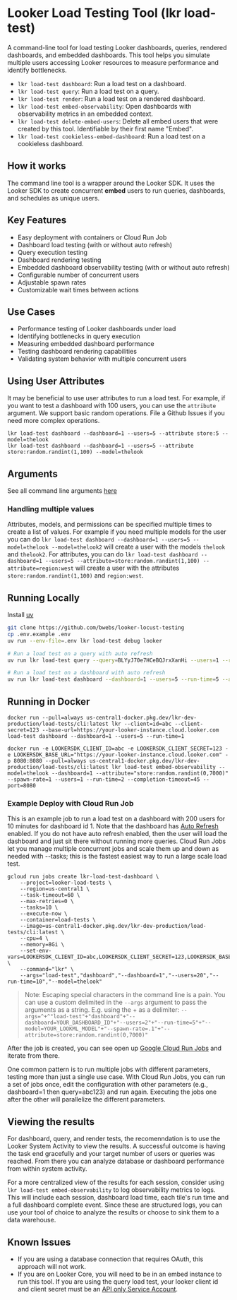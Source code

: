 # Looker Load Testing Tool (lkr load-test)

A command-line tool for load testing Looker dashboards, queries, rendered dashboards, and embedded dashboards. This tool helps you simulate multiple users accessing Looker resources to measure performance and identify bottlenecks.


- `lkr load-test dashboard`: Run a load test on a dashboard.
- `lkr load-test query`: Run a load test on a query.
- `lkr load-test render`: Run a load test on a rendered dashboard.
- `lkr load-test embed-observability`: Open dashboards with observability metrics in an embedded context.
- `lkr load-test delete-embed-users`: Delete all embed users that were created by this tool. Identifiable by their first name "Embed".
- `lkr load-test cookieless-embed-dashboard`: Run a load test on a cookieless dashboard.

## How it works
The command line tool is a wrapper around the Looker SDK. It uses the Looker SDK to create concurrent **embed** users to run queries, dashboards, and schedules as unique users.

## Key Features

  - Easy deployment with containers or Cloud Run Job
  - Dashboard load testing (with or without auto refresh)
  - Query execution testing
  - Dashboard rendering testing
  - Embedded dashboard observability testing (with or without auto refresh)
  - Configurable number of concurrent users
  - Adjustable spawn rates
  - Customizable wait times between actions

## Use Cases

- Performance testing of Looker dashboards under load
- Identifying bottlenecks in query execution
- Measuring embedded dashboard performance
- Testing dashboard rendering capabilities
- Validating system behavior with multiple concurrent users

## Using User Attributes
It may be beneficial to use user attributes to run a load test.  For example, if you want to test a dashboard with 100 users, you can use the `attribute` argument. We support basic random operations. File a Github Issues if you need more complex operations.

```
lkr load-test dashboard --dashboard=1 --users=5 --attribute store:5 --model=thelook
lkr load-test dashboard --dashboard=1 --users=5 --attribute store:random.randint(1,100) --model=thelook
```


## Arguments

See all command line arguments [here](./lkr.md)

### Handling multiple values
Attributes, models, and permissions can be specified multiple times to create a list of values. For example if you need multiple models for the user you can do `lkr load-test dashboard --dashboard=1 --users=5 --model=thelook --model=thelook2` will create a user with the models `thelook` and `thelook2`. For attributes, you can do `lkr load-test dashboard --dashboard=1 --users=5 --attribute=store:random.randint(1,100) --attribute=region:west` will create a user with the attributes `store:random.randint(1,100)` and `region:west`.


## Running Locally

Install [uv](https://docs.astral.sh/uv/)

```sh
git clone https://github.com/bwebs/looker-locust-testing
cp .env.example .env
uv run --env-file=.env lkr load-test debug looker

# Run a load test on a query with auto refresh
uv run lkr load-test query --query=BLYyJ70e7HCeBQJrxXanHi --users=1 --run-time=5 --model=thelook --attribute "store:random.randint(1,7000)" --query-async

# Run a load test on a dashboard with auto refresh
uv run lkr load-test dashboard --dashboard=1 --users=5 --run-time=5 --attribute "store:random.randint(1,7000)" --model=thelook
```

## Running in Docker


```
docker run --pull=always us-central1-docker.pkg.dev/lkr-dev-production/load-tests/cli:latest lkr --client=id=abc --client-secret=123 --base-url=https://your-looker-instance.cloud.looker.com load-test dashboard --dashboard=1 --users=5 --run-time=1

docker run -e LOOKERSDK_CLIENT_ID=abc -e LOOKERSDK_CLIENT_SECRET=123 -e LOOKERSDK_BASE_URL="https://your-looker-instance.cloud.looker.com" -p 8080:8080 --pull=always us-central1-docker.pkg.dev/lkr-dev-production/load-tests/cli:latest lkr load-test embed-observability --model=thelook --dashboard=1 --attribute="store:random.randint(0,7000)" --spawn-rate=1 --users=1 --run-time=2 --completion-timeout=45 --port=8080
```

### Example Deploy with Cloud Run Job

This is an example job to run a load test on a dashboard with 200 users for 10 minutes for dashboard id 1.  Note that the dashboard has [Auto Refresh](https://cloud.google.com/looker/docs/editing-user-defined-dashboards#autorefresh) enabled. If you do not have auto refresh enabled, then the user will load the dashboard and just sit there without running more queries. Cloud Run Jobs let you manage multiple concurrent jobs and scale them up and down as needed with --tasks; this is the fastest easiest way to run a large scale load test.

```
gcloud run jobs create lkr-load-test-dashboard \
    --project=looker-load-tests \
    --region=us-central1 \
    --task-timeout=60 \
    --max-retries=0 \
    --tasks=10 \
    --execute-now \
    --container=load-tests \
    --image=us-central1-docker.pkg.dev/lkr-dev-production/load-tests/cli:latest \
    --cpu=4 \
    --memory=8Gi \
    --set-env-vars=LOOKERSDK_CLIENT_ID=abc,LOOKERSDK_CLIENT_SECRET=123,LOOKERSDK_BASE_URL=https://yourinstance.cloud.looker.com \
    --command="lkr" \
    --args="load-test","dashboard","--dashboard=1","--users=20","--run-time=10","--model=thelook" 
```

> Note: Escaping special characters in the command line is a pain.  You can use a custom delimited in the `--args` argument to pass the arguments as a string. E.g. using the + as a delimiter: `--args=^+^"load-test"+"dashboard"+"--dashboard=YOUR_DASHBOARD_ID"+"--users=2"+"--run-time=5"+"--model=YOUR_LOOKML_MODEL"+"--spawn-rate=.1"+"--attribute=store:random.randint(0,7000)"`

After the job is created, you can see open up [Google Cloud Run Jobs](https://console.cloud.google.com/run/jobs) and iterate from there.

One common pattern is to run multiple jobs with different parameters, testing more than just a single use case. With Cloud Run Jobs, you can run a set of jobs once, edit the configuration with other parameters (e.g., dashboard=1 then query=abc123) and run again. Executing the jobs one after the other will parallelize the different parameters.

## Viewing the results

For dashboard, query, and render tests, the recomenndation is to use the Looker System Activity to view the results. A successful outcome is having the task end gracefully and your target number of users or queries was reached. From there you can analyze database or dashboard performance from within system activity. 

For a more centralized view of the results for each session, consider using `lkr load-test embed-observability` to log observability metrics to logs. This will include each session, dashboard load time, each tile's run time and a full dashboard complete event. Since these are structured logs, you can use your tool of choice to analyze the results or choose to sink them to a data warehouse.

## Known Issues
- If you are using a database connection that requires OAuth, this approach will not work.
- If you are on Looker Core, you will need to be in an embed instance to run this tool. If you are using the query load test, your looker client id and client secret must be an [API only Service Account](https://cloud.google.com/looker/docs/looker-core-user-management#creating_an_api-only_service_account).

